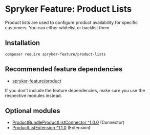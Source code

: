 # Spryker Feature: Product Lists

Product lists are used to configure product availability for specific customers. You can either whitelist or backlist them

## Installation

```
composer require spryker-feature/product-lists
```

## Recommended feature dependencies
- [spryker-feature/product](https://github.com/spryker-feature/product)

If you don't include the feature dependencies, make sure you use the respective modules instead.

## Optional modules
- [ProductBundleProductListConnector ^1.0.0](https://github.com/spryker/product-bundle-product-list-connector) (Connector)
- [ProductListExtension ^1.1.0](https://github.com/spryker/product-list-extension) (Extension)
